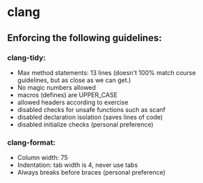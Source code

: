 # clang

## Enforcing the following guidelines:

### clang-tidy:
* Max method statements: 13 lines (doesn't 100% match course guidelines, but as close as we can get.)
* No magic numbers allowed
* macros (defines) are UPPER_CASE
* allowed headers according to exercise
* disabled checks for unsafe functions such as scanf
* disabled declaration isolation (saves lines of code)
* disabled initialize checks (personal preference)

### clang-format:
* Column width: 75
* Indentation: tab width is 4, never use tabs
* Always breaks before braces (personal preference)


